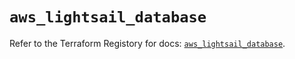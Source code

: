 # `aws_lightsail_database`

Refer to the Terraform Registory for docs: [`aws_lightsail_database`](https://registry.terraform.io/providers/hashicorp/aws/4.67.0/docs/resources/lightsail_database).
